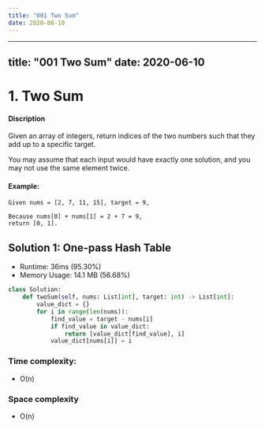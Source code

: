 ```yaml
---
title: "001 Two Sum"
date: 2020-06-10
---
```


---
title: "001 Two Sum"
date: 2020-06-10
---

# 1. Two Sum 

#### Discription

Given an array of integers, return indices of the two numbers such that they add up to a specific target.

You may assume that each input would have exactly one solution, and you may not use the same element twice.

#### Example:

```
Given nums = [2, 7, 11, 15], target = 9,

Because nums[0] + nums[1] = 2 + 7 = 9,
return [0, 1].
```

## Solution 1: One-pass Hash Table

- Runtime: 36ms (95.30%)
- Memory Usage: 14.1 MB (56.68%)

```python
class Solution:
    def twoSum(self, nums: List[int], target: int) -> List[int]:
        value_dict = {}
        for i in range(len(nums)):
            find_value = target - nums[i]
            if find_value in value_dict:
                return [value_dict[find_value], i]
            value_dict[nums[i]] = i
```

### Time complexity: 

- O(n)

### Space complexity

- O(n)
